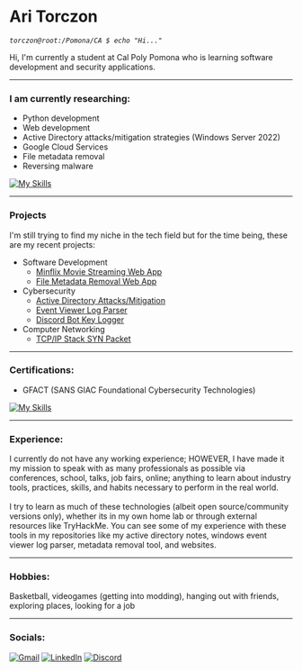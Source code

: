 # Ari Torczon 

*`torczon@root:/Pomona/CA $ echo "Hi..."`*

Hi, I'm currently a student at Cal Poly Pomona who is learning software development and security applications.

---  

### I am currently researching:
- Python development
- Web development
- Active Directory attacks/mitigation strategies (Windows Server 2022)
- Google Cloud Services
- File metadata removal
- Reversing malware

[![My Skills](https://skillicons.dev/icons?i=git,react,docker,gcp,npm,firebase,postgres,windows&perline=9)](https://skillicons.dev)
<br />

---

### Projects
I'm still trying to find my niche in the tech field but for the time being, these are my recent projects:  
- Software Development  
  - [Minflix Movie Streaming Web App](https://github.com/Min-Systems)
  - [File Metadata Removal Web App](https://github.com/AriT000/MetadataRemoval)
- Cybersecurity
  - [Active Directory Attacks/Mitigation](https://github.com/AriT000/ActiveDirectoryHack)
  - [Event Viewer Log Parser](https://github.com/AriT000/EventViewerLogParser)
  - [Discord Bot Key Logger](https://github.com/AriT000/DiscordKeylogger)
- Computer Networking  
  - [TCP/IP Stack SYN Packet](https://github.com/AriT000/TCP-IP-Stack)

---

### Certifications:
- GFACT (SANS GIAC Foundational Cybersecurity Technologies)

[![My Skills](https://skillicons.dev/icons?i=py,c,mysql,bash,linux,kali&per)](https://skillicons.dev)
<br />

---

### Experience:
I currently do not have any working experience; HOWEVER, I have made it my mission to speak with as many professionals as possible via conferences, school, talks, job fairs, online; anything to learn about industry tools, practices, skills, and habits necessary to perform in the real world.  
<br />
I try to learn as much of these technologies (albeit open source/community versions only), whether its in my own home lab or through external resources like TryHackMe. You can see some of my experience with these tools in my repositories like my active directory notes, windows event viewer log parser, metadata removal tool, and websites.
<br />

---

### Hobbies:
Basketball, videogames (getting into modding), hanging out with friends, exploring places, looking for a job
<br />

---

### Socials:
[![Gmail](https://skillicons.dev/icons?i=gmail)](mailto:thearitorczon@gmail.com) [![LinkedIn](https://skillicons.dev/icons?i=linkedin)](https://www.linkedin.com/in/aritorczon/) [![Discord](https://skillicons.dev/icons?i=discord)](https://discord.com/users/191704607435653122)

<!--
**AriT000/AriT000** is a ✨ _special_ ✨ repository because its `README.md` (this file) appears on your GitHub profile.

Here are some ideas to get you started:

- 🔭 I’m currently working on ...
- 🌱 I’m currently learning ...
- 👯 I’m looking to collaborate on ...
- 🤔 I’m looking for help with ...
- 💬 Ask me about ...
- 📫 How to reach me: ...
- 😄 Pronouns: ...
- ⚡ Fun fact: ...
-->
